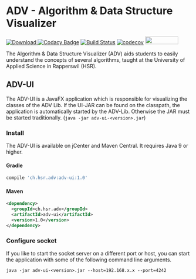 # ADV - Algorithm & Data Structure Visualizer

[ ![Download](https://api.bintray.com/packages/adv/adv/adv-ui/images/download.svg) ](https://bintray.com/adv/adv/adv-ui/_latestVersion)
[![Codacy Badge](https://api.codacy.com/project/badge/Grade/375ead7886a94d44a480696212c3c53a)](https://app.codacy.com/app/ADV/ADV-UI?utm_source=github.com&utm_medium=referral&utm_content=ADVisualizer/ADV-UI&utm_campaign=badger)
[![Build Status](https://travis-ci.org/ADVisualizer/ADV-UI.svg?branch=develop)](https://travis-ci.org/ADVisualizer/ADV-UI)
[![codecov](https://codecov.io/gh/ADVisualizer/ADV-UI/branch/develop/graph/badge.svg)](https://codecov.io/gh/ADVisualizer/ADV-UI)
<a href="https://structure101.com/"><img src="http://structure101.com/images/s101_170.png" width="90" height="21"></a>

The Algorithm & Data Structure Visualizer (ADV) aids students to easily understand the concepts of several algorithms, taught at the University of Applied Science in Rapperswil (HSR).


## ADV-UI
The ADV-UI is a JavaFX application which is responsible for visualizing the classes of the ADV Lib.
If the UI-JAR can be found on the classpath, the application is automatically started by the ADV-Lib. 
Otherwise the JAR must be started traditionally. (`java -jar adv-ui-<version>.jar`)

### Install
The ADV-UI is available on jCenter and Maven Central. It requires Java 9 or higher.

#### Gradle
````groovy
compile 'ch.hsr.adv:adv-ui:1.0'
````

#### Maven
````xml
<dependency>
  <groupId>ch.hsr.adv</groupId>
  <artifactId>adv-ui</artifactId>
  <version>1.0</version>
</dependency>
````

### Configure socket
If you like to start the socket server on a different port or host, you can start the application with some of the following command line arguments.

```
java -jar adv-ui-<version>.jar --host=192.168.x.x --port=4242
```